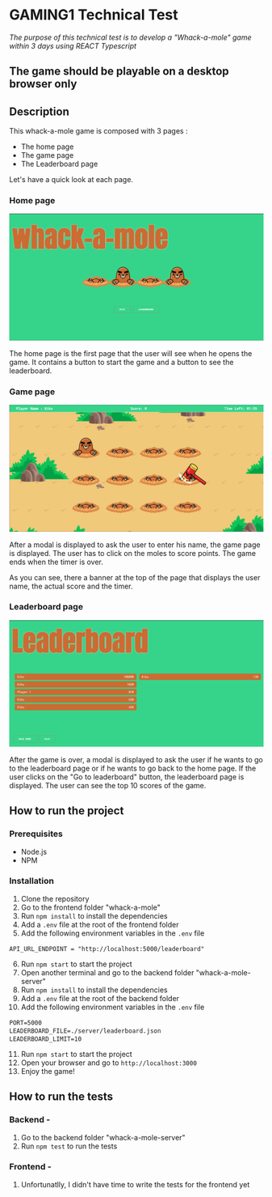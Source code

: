 # GAMING1 Technical Test

_The purpose of this technical test is to develop a "Whack-a-mole" game within 3 days using REACT Typescript_

## The game should be playable on a desktop browser only

## Description

This whack-a-mole game is composed with 3 pages :

- The home page
- The game page
- The Leaderboard page

Let's have a quick look at each page.

### Home page

![Home page](./project-assets/game-preview-home.png)

The home page is the first page that the user will see when he opens the game. It contains a button to start the game and a button to see the leaderboard.

### Game page

![Game page](./project-assets/game-preview-game.png)

After a modal is displayed to ask the user to enter his name, the game page is displayed. The user has to click on the moles to score points. The game ends when the timer is over.

As you can see, there a banner at the top of the page that displays the user name, the actual score and the timer.

### Leaderboard page

![Leaderboard page](./project-assets/game-preview-leaderboard.png)

After the game is over, a modal is displayed to ask the user if he wants to go to the leaderboard page or if he wants to go back to the home page. If the user clicks on the "Go to leaderboard" button, the leaderboard page is displayed. The user can see the top 10 scores of the game.

## How to run the project

### Prerequisites

- Node.js
- NPM

### Installation

1. Clone the repository
2. Go to the frontend folder "whack-a-mole"
3. Run `npm install` to install the dependencies
4. Add a `.env` file at the root of the frontend folder
5. Add the following environment variables in the `.env` file

```
API_URL_ENDPOINT = "http://localhost:5000/leaderboard"
```

6. Run `npm start` to start the project
7. Open another terminal and go to the backend folder "whack-a-mole-server"
8. Run `npm install` to install the dependencies
9. Add a `.env` file at the root of the backend folder
10. Add the following environment variables in the `.env` file

```
PORT=5000
LEADERBOARD_FILE=./server/leaderboard.json
LEADERBOARD_LIMIT=10
```

11. Run `npm start` to start the project
12. Open your browser and go to `http://localhost:3000`
13. Enjoy the game!

## How to run the tests

### Backend -

1. Go to the backend folder "whack-a-mole-server"
2. Run `npm test` to run the tests

### Frontend -

1. Unfortunatlly, I didn't have time to write the tests for the frontend yet
